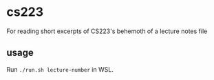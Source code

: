 # cs223
For reading short excerpts of CS223's behemoth of a lecture notes file

## usage
Run `./run.sh lecture-number` in WSL.